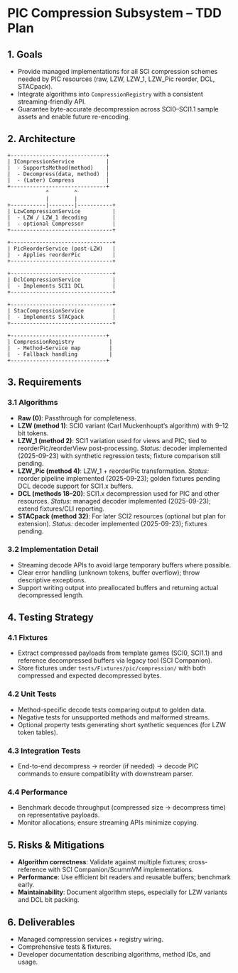 # PIC Compression Subsystem – TDD Plan

## 1. Goals
- Provide managed implementations for all SCI compression schemes needed by PIC resources (raw, LZW, LZW_1, LZW_Pic reorder, DCL, STACpack).
- Integrate algorithms into `CompressionRegistry` with a consistent streaming-friendly API.
- Guarantee byte-accurate decompression across SCI0–SCI1.1 sample assets and enable future re-encoding.

## 2. Architecture
```
+------------------------------+
| ICompressionService          |
|  - SupportsMethod(method)    |
|  - Decompress(data, method)  |
|  - (Later) Compress          |
+------------------------------+
            ^        ^
            |        |
+-----------|--------|-----------+
| LzwCompressionService          |
|  - LZW / LZW_1 decoding        |
|  - optional Compressor         |
+--------------------------------+

+--------------------------------+
| PicReorderService (post-LZW)   |
|  - Applies reorderPic          |
+--------------------------------+

+--------------------------------+
| DclCompressionService          |
|  - Implements SCI1 DCL         |
+--------------------------------+

+--------------------------------+
| StacCompressionService         |
|  - Implements STACpack         |
+--------------------------------+

+------------------------------+
| CompressionRegistry           |
|  - Method→Service map         |
|  - Fallback handling          |
+------------------------------+
```

## 3. Requirements
### 3.1 Algorithms
- **Raw (0)**: Passthrough for completeness.
- **LZW (method 1)**: SCI0 variant (Carl Muckenhoupt’s algorithm) with 9–12 bit tokens.
- **LZW_1 (method 2)**: SCI1 variation used for views and PIC; tied to reorderPic/reorderView post-processing. *Status:* decoder implemented (2025-09-23) with synthetic regression tests; fixture comparison still pending.
- **LZW_Pic (method 4)**: LZW_1 + reorderPic transformation. *Status:* reorder pipeline implemented (2025-09-23); golden fixtures pending DCL decode support for SCI1.x buffers.
- **DCL (methods 18–20)**: SCI1.x decompression used for PIC and other resources. *Status:* managed decoder implemented (2025-09-23); extend fixtures/CLI reporting.
- **STACpack (method 32)**: For later SCI2 resources (optional but plan for extension). *Status:* decoder implemented (2025-09-23); fixtures pending.

### 3.2 Implementation Detail
- Streaming decode APIs to avoid large temporary buffers where possible.
- Clear error handling (unknown tokens, buffer overflow); throw descriptive exceptions.
- Support writing output into preallocated buffers and returning actual decompressed length.

## 4. Testing Strategy
### 4.1 Fixtures
- Extract compressed payloads from template games (SCI0, SCI1.1) and reference decompressed buffers via legacy tool (SCI Companion).
- Store fixtures under `tests/Fixtures/pic/compression/` with both compressed and expected decompressed bytes.

### 4.2 Unit Tests
- Method-specific decode tests comparing output to golden data.
- Negative tests for unsupported methods and malformed streams.
- Optional property tests generating short synthetic sequences (for LZW token tables).

### 4.3 Integration Tests
- End-to-end decompress → reorder (if needed) → decode PIC commands to ensure compatibility with downstream parser.

### 4.4 Performance
- Benchmark decode throughput (compressed size → decompress time) on representative payloads.
- Monitor allocations; ensure streaming APIs minimize copying.

## 5. Risks & Mitigations
- **Algorithm correctness**: Validate against multiple fixtures; cross-reference with SCI Companion/ScummVM implementations.
- **Performance**: Use efficient bit readers and reusable buffers; benchmark early.
- **Maintainability**: Document algorithm steps, especially for LZW variants and DCL bit packing.

## 6. Deliverables
- Managed compression services + registry wiring.
- Comprehensive tests & fixtures.
- Developer documentation describing algorithms, method IDs, and usage.
